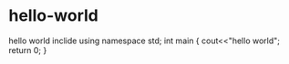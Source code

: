 # hello-world
hello world
inclide <iostream>
  using namespace std;
  int main
  {
    cout<<"hello world";
    return 0;
  }
